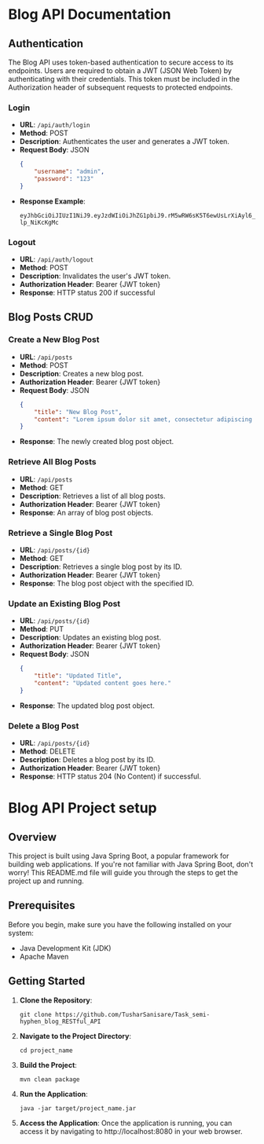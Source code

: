# Blog API Documentation

## Authentication

The Blog API uses token-based authentication to secure access to its endpoints. Users are required to obtain a JWT (JSON Web Token) by authenticating with their credentials. This token must be included in the Authorization header of subsequent requests to protected endpoints.

### Login

- **URL**: `/api/auth/login`
- **Method**: POST
- **Description**: Authenticates the user and generates a JWT token.
- **Request Body**: JSON
  ```json
  {
      "username": "admin",
      "password": "123"
  }
  ```
- **Response Example**:
  ```
  eyJhbGciOiJIUzI1NiJ9.eyJzdWIiOiJhZG1pbiJ9.rM5wRW6sK5T6ewUsLrXiAyl6_e2oXWg-lp_NiKcKgMc
  ```

### Logout

- **URL**: `/api/auth/logout`
- **Method**: POST
- **Description**: Invalidates the user's JWT token.
- **Authorization Header**: Bearer {JWT token}
- **Response**: HTTP status 200 if successful

## Blog Posts CRUD

### Create a New Blog Post

- **URL**: `/api/posts`
- **Method**: POST
- **Description**: Creates a new blog post.
- **Authorization Header**: Bearer {JWT token}
- **Request Body**: JSON
  ```json
  {
      "title": "New Blog Post",
      "content": "Lorem ipsum dolor sit amet, consectetur adipiscing elit."
  }
  ```
- **Response**: The newly created blog post object.

### Retrieve All Blog Posts

- **URL**: `/api/posts`
- **Method**: GET
- **Description**: Retrieves a list of all blog posts.
- **Authorization Header**: Bearer {JWT token}
- **Response**: An array of blog post objects.

### Retrieve a Single Blog Post

- **URL**: `/api/posts/{id}`
- **Method**: GET
- **Description**: Retrieves a single blog post by its ID.
- **Authorization Header**: Bearer {JWT token}
- **Response**: The blog post object with the specified ID.

### Update an Existing Blog Post

- **URL**: `/api/posts/{id}`
- **Method**: PUT
- **Description**: Updates an existing blog post.
- **Authorization Header**: Bearer {JWT token}
- **Request Body**: JSON
  ```json
  {
      "title": "Updated Title",
      "content": "Updated content goes here."
  }
  ```
- **Response**: The updated blog post object.

### Delete a Blog Post

- **URL**: `/api/posts/{id}`
- **Method**: DELETE
- **Description**: Deletes a blog post by its ID.
- **Authorization Header**: Bearer {JWT token}
- **Response**: HTTP status 204 (No Content) if successful.


# Blog API Project setup

## Overview

This project is built using Java Spring Boot, a popular framework for building web applications. If you're not familiar with Java Spring Boot, don't worry! This README.md file will guide you through the steps to get the project up and running.

## Prerequisites

Before you begin, make sure you have the following installed on your system:

- Java Development Kit (JDK)
- Apache Maven

## Getting Started

1. **Clone the Repository**: 
    ```
    git clone https://github.com/TusharSanisare/Task_semi-hyphen_blog_RESTful_API
    ```

2. **Navigate to the Project Directory**:
    ```
    cd project_name
    ```

3. **Build the Project**:
    ```
    mvn clean package
    ```

4. **Run the Application**:
    ```
    java -jar target/project_name.jar
    ```

5. **Access the Application**:
    Once the application is running, you can access it by navigating to http://localhost:8080 in your web browser.


